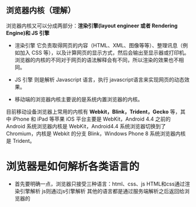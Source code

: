 ## 浏览器内核（理解）             

浏览器内核又可以分成两部分：**渲染引擎(layout engineer 或者 Rendering Engine)和 JS 引擎**
+ 渲染引擎 它负责取得网页的内容（HTML、XML、图像等等）、整理讯息（例如加入 CSS 等），以及计算网页的显示方式，然后会输出至显示器或打印机。浏览器的内核的不同对于网页的语法解释会有不同，所以渲染的效果也不相同。
+ JS 引擎 则是解析 Javascript 语言，执行 javascript语言来实现网页的动态效果。

+ 移动端的浏览器内核主要说的是系统内置浏览器的内核。

目前移动设备浏览器上常用的内核有 **Webkit，Blink，Trident，Gecko** 等，其中 iPhone 和 iPad 等苹果 iOS 平台主要是 WebKit，Android 4.4 之前的 Android 系统浏览器内核是 WebKit，Android4.4 系统浏览器切换到了Chromium，内核是 Webkit 的分支 Blink，Windows Phone 8 系统浏览器内核是 Trident。

# 浏览器是如何解析各类语言的
+ 首先要明确一点，浏览器只接受三种语言：html、css、js
HTML和css通过渲染引擎解析 js则通过js引擎解析
其他的语言都是通过服务端解析之后返回给浏览器的
